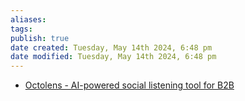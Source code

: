 ```yaml
---
aliases: 
tags: 
publish: true
date created: Tuesday, May 14th 2024, 6:48 pm
date modified: Tuesday, May 14th 2024, 6:48 pm
---
```


- [Octolens - AI-powered social listening tool for B2B](https://octolens.com/)